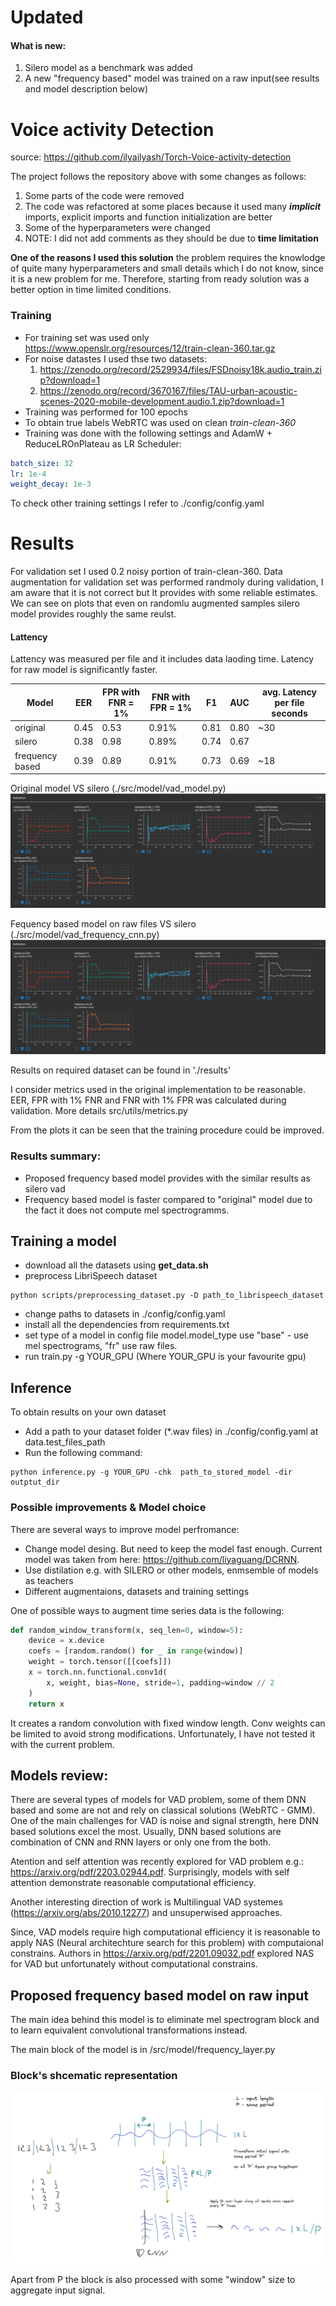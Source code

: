 #  Updated
#### What is new:
1. Silero model as a benchmark was added
2. A new "frequency based" model was trained on a raw input(see results and model description below)


# Voice activity Detection

source: https://github.com/ilyailyash/Torch-Voice-activity-detection

The project follows the repository above with some changes as follows:

1. Some parts of the code were removed
2. The code was refactored at some places because it used many **_implicit_** imports, explicit imports and function initialization are better
3. Some of the hyperparameters were changed
4. NOTE: I did not add comments as they should be due to **time limitation**

**One of the reasons I used this solution** the problem requires the knowlodge of quite many hyperparameters and small details which I do not know, since it is a new problem for me.
Therefore, starting from ready solution was a better option in time limited conditions.

### Training

- For training set was used only https://www.openslr.org/resources/12/train-clean-360.tar.gz
- For noise datastes I used thse two datasets:
  1. https://zenodo.org/record/2529934/files/FSDnoisy18k.audio_train.zip?download=1
  2. https://zenodo.org/record/3670167/files/TAU-urban-acoustic-scenes-2020-mobile-development.audio.1.zip?download=1
- Training was performed for 100 epochs
- To obtain true labels WebRTC was used on clean _train-clean-360_
- Training was done with the following settings and AdamW + ReduceLROnPlateau as LR Scheduler:

```yaml
batch_size: 32
lr: 1e-4
weight_decay: 1e-3
```

To check other training settings I refer to ./config/config.yaml

# Results

For validation set I used 0.2 noisy portion of train-clean-360.
Data augmentation for validation set was performed randmoly during validation, I am aware that it is not correct but It provides with some reliable estimates. We can see on plots that even on randomlu augmented samples silero model provides roughly the same reulst.
#### Lattency
Lattency was measured per file and it includes data laoding time.
Latency for raw model is significantly faster.


| Model   | EER  | FPR with FNR = 1% | FNR with FPR = 1% | F1   | AUC  | avg. Latency per file seconds |
| ------- | ---- | ----------------- | ----------------- | ---- | ---- | ----------------------------- |
| original    | 0.45 | 0.53              | 0.91%             | 0.81 | 0.80 | ~30                           |
| silero  | 0.38 | 0.98              | 0.89%             | 0.74 | 0.67 |                               |
| frequency based | 0.39 | 0.89              | 0.91%             | 0.73 | 0.69 | ~18                           |


Original model VS silero (./src/model/vad_model.py)
![base vs silerj](/images/silero_base.png)

Fequency based model on raw files VS silero (./src/model/vad_frequency_cnn.py)
![base vs silerj](/images/silero_base.png)


Results on required dataset can be found in './results'

I consider metrics used in the original implementation to be reasonable. EER, FPR with 1% FNR and FNR with 1% FPR was calculated during validation. More details src/utils/metrics.py

From the plots it can be seen that the training procedure could be improved.

### Results summary:
- Proposed frequency based model provides with the similar results as silero vad
- Frequency based model is faster compared to "original" model due to the fact it does not compute mel spectrogramms.

## Training a model

- download all the datasets using **get_data.sh**
- preprocess LibriSpeech dataset

```
python scripts/preprocessing_dataset.py -D path_to_librispeech_dataset
```

- change paths to datasets in ./config/config.yaml
- install all the dependencies from requirements.txt
- set type of a model in config file model.model_type use "base" - use mel spectrograms, "fr" use raw files.
- run train.py -g YOUR_GPU (Where YOUR_GPU is your favourite gpu)

## Inference

To obtain results on your own dataset

- Add a path to your dataset folder (\*.wav files) in ./config/config.yaml at data.test_files_path
- Run the following command:

```
python inference.py -g YOUR_GPU -chk  path_to_stored_model -dir outptut_dir
```

### Possible improvements & Model choice

There are several ways to improve model perfromance:

- Change model desing. But need to keep the model fast enough.
  Current model was taken from here: https://github.com/liyaguang/DCRNN.
- Use distilation e.g. with SILERO or other models, enmsemble of models as teachers
- Different augmentaions, datasets and training settings

One of possible ways to augment time series data is the following:

```python
def random_window_transform(x, seq_len=0, window=5):
    device = x.device
    coefs = [random.random() for _ in range(window)]
    weight = torch.tensor([[coefs]])
    x = torch.nn.functional.conv1d(
        x, weight, bias=None, stride=1, padding=window // 2
    )
    return x
```

It creates a random convolution with fixed window length. Conv weights can be limited to avoid strong modifications. Unfortunately, I have not tested it with the current problem.

## Models review:

There are several types of models for VAD problem, some of them DNN based and some are not and rely on classical solutions (WebRTC - GMM). One of the main challenges for VAD is noise and signal strength, here DNN based solutions excel the most. Usually, DNN based solutions are combination of CNN and RNN layers or only one from the both.

Atention and self attention was recently explored for VAD problem e.g.:
https://arxiv.org/pdf/2203.02944.pdf. Surprisingly, models with self attention demonstrate reasonable computational efficiency.

Another interesting direction of work is Multilingual VAD systemes (https://arxiv.org/abs/2010.12277) and unsuperwised approaches.

Since, VAD models require high computational efficiency it is reasonable to apply NAS (Neural architechture search for this problem) with computaional constrains. Authors in https://arxiv.org/pdf/2201.09032.pdf explored NAS for VAD but unfortunately without computational constrains.


## Proposed frequency based model on raw input

The main idea behind this model is to eliminate mel spectrogram block and to learn equivalent convolutional transformations instead.

The main block of the model is in /src/model/frequency_layer.py 

### Block's shcematic representation

![raw input modelj](/images/frmodel.png)

Apart from P the block is also processed with some "window" size to aggregate input signal.